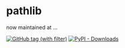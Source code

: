 # pathlib

now maintained at ...

[![GitHub tag (with filter)](https://img.shields.io/github/v/tag/d-chris/pathlibutil?logo=github&label=pathlibutil)](https://github.com/d-chris/pathlibutil)
[![PyPI - Downloads](https://img.shields.io/pypi/dm/pathlibutil?logo=pypi&logoColor=white&label=pypi)](https://pypi.org/project/pathlibutil/)